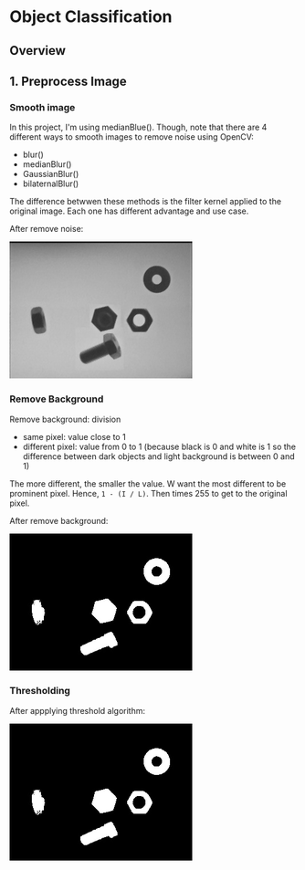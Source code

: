 # Object Classification

## Overview

## 1. Preprocess Image 

### Smooth image
In this project, I'm using medianBlue(). Though, note that there are 4 different ways to smooth images to remove noise using OpenCV:
- blur()
- medianBlur()
- GaussianBlur()
- bilaternalBlur()

The difference betwwen these methods is the filter kernel applied to the original image. Each one has different advantage and use case.

After remove noise:

![](build/removedNoiseImg.jpg)

### Remove Background

Remove background: division
- same pixel: value close to 1
- different pixel: value from 0 to 1 (because black is 0 and white is 1 so the difference between dark objects and light background is between 0 and 1)

The more different, the smaller the value. W want the most different to be prominent pixel. Hence, ``1 - (I / L)``. Then times 255 to get to the original pixel.

After remove background:

![](build/removedBackGroundImg.jpg)

### Thresholding

After appplying threshold algorithm:

![](build/thresholdImg.jpg)